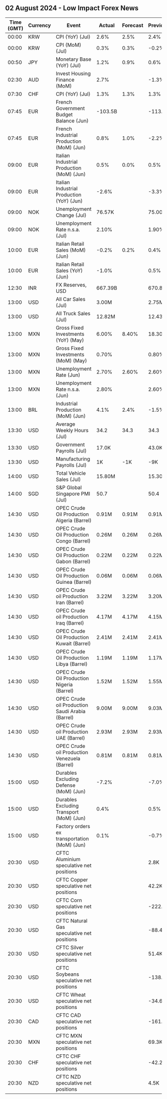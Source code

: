 ## 02 August 2024 - Low Impact Forex News

| Time (GMT) | Currency | Event | Actual | Forecast | Previous |
|------|----------|-------|--------|----------|----------|
| 00:00 | KRW | CPI (YoY) (Jul) | 2.6% | 2.5% | 2.4% |
| 00:00 | KRW | CPI (MoM) (Jul) | 0.3% | 0.3% | -0.2% |
| 00:50 | JPY | Monetary Base (YoY) (Jul) | 1.2% | 0.9% | 0.6% |
| 02:30 | AUD | Invest Housing Finance (MoM) | 2.7% |  | -1.3% |
| 07:30 | CHF | CPI (YoY) (Jul) | 1.3% | 1.3% | 1.3% |
| 07:45 | EUR | French Government Budget Balance (Jun) | -103.5B |  | -113.5B |
| 07:45 | EUR | French Industrial Production (MoM) (Jun) | 0.8% | 1.0% | -2.2% |
| 09:00 | EUR | Italian Industrial Production (MoM) (Jun) | 0.5% | 0.0% | 0.5% |
| 09:00 | EUR | Italian Industrial Production (YoY) (Jun) | -2.6% |  | -3.3% |
| 09:00 | NOK | Unemployment Change (Jul) | 76.57K |  | 75.00K |
| 09:00 | NOK | Unemployment Rate n.s.a. (Jul) | 2.10% |  | 1.90% |
| 10:00 | EUR | Italian Retail Sales (MoM) (Jun) | -0.2% | 0.2% | 0.4% |
| 10:00 | EUR | Italian Retail Sales (YoY) (Jun) | -1.0% |  | 0.5% |
| 12:30 | INR | FX Reserves, USD | 667.39B |  | 670.86B |
| 13:00 | USD | All Car Sales (Jul) | 3.00M |  | 2.75M |
| 13:00 | USD | All Truck Sales (Jul) | 12.82M |  | 12.43M |
| 13:00 | MXN | Gross Fixed Investments (YoY) (May) | 6.00% | 8.40% | 18.30% |
| 13:00 | MXN | Gross Fixed Investments (MoM) (May) | 0.70% |  | 0.80% |
| 13:00 | MXN | Unemployment Rate (Jun) | 2.70% | 2.60% | 2.60% |
| 13:00 | MXN | Unemployment Rate n.s.a. (Jun) | 2.80% |  | 2.60% |
| 13:00 | BRL | Industrial Production (MoM) (Jun) | 4.1% | 2.4% | -1.5% |
| 13:30 | USD | Average Weekly Hours (Jul) | 34.2 | 34.3 | 34.3 |
| 13:30 | USD | Government Payrolls (Jul) | 17.0K |  | 43.0K |
| 13:30 | USD | Manufacturing Payrolls (Jul) | 1K | -1K | -9K |
| 14:00 | USD | Total Vehicle Sales (Jul) | 15.80M |  | 15.30M |
| 14:00 | SGD | S&P Global Singapore PMI (Jul) | 50.7 |  | 50.4 |
| 14:30 | USD | OPEC Crude Oil Production Algeria (Barrel) | 0.91M | 0.91M | 0.91M |
| 14:30 | USD | OPEC Crude Oil Production Congo (Barrel) | 0.26M | 0.26M | 0.26M |
| 14:30 | USD | OPEC Crude Oil Production Gabon (Barrel) | 0.22M | 0.22M | 0.22M |
| 14:30 | USD | OPEC Crude Oil Production Guinea (Barrel) | 0.06M | 0.06M | 0.06M |
| 14:30 | USD | OPEC Crude oil Production Iran (Barrel) | 3.22M | 3.22M | 3.20M |
| 14:30 | USD | OPEC Crude oil Production Iraq (Barrel) | 4.17M | 4.17M | 4.15M |
| 14:30 | USD | OPEC Crude Oil Production Kuwait (Barrel) | 2.41M | 2.41M | 2.41M |
| 14:30 | USD | OPEC Crude Oil Production Libya (Barrel) | 1.19M | 1.19M | 1.17M |
| 14:30 | USD | OPEC Crude Oil Production Nigeria (Barrel) | 1.52M | 1.52M | 1.55M |
| 14:30 | USD | OPEC Crude oil Production Saudi Arabia (Barrel) | 9.00M | 9.00M | 9.03M |
| 14:30 | USD | OPEC Crude oil Production UAE (Barrel) | 2.93M | 2.93M | 2.93M |
| 14:30 | USD | OPEC Crude oil Production Venezuela (Barrel) | 0.81M | 0.81M | 0.81M |
| 15:00 | USD | Durables Excluding Defense (MoM) (Jun) | -7.2% |  | -7.0% |
| 15:00 | USD | Durables Excluding Transport (MoM) (Jun) | 0.4% |  | 0.5% |
| 15:00 | USD | Factory orders ex transportation (MoM) (Jun) | 0.1% |  | -0.7% |
| 20:30 | USD | CFTC Aluminium speculative net positions |  |  | 2.8K |
| 20:30 | USD | CFTC Copper speculative net positions |  |  | 42.2K |
| 20:30 | USD | CFTC Corn speculative net positions |  |  | -222.0K |
| 20:30 | USD | CFTC Natural Gas speculative net positions |  |  | -88.4K |
| 20:30 | USD | CFTC Silver speculative net positions |  |  | 51.4K |
| 20:30 | USD | CFTC Soybeans speculative net positions |  |  | -138.4K |
| 20:30 | USD | CFTC Wheat speculative net positions |  |  | -34.6K |
| 20:30 | CAD | CFTC CAD speculative net positions |  |  | -161.6K |
| 20:30 | MXN | CFTC MXN speculative net positions |  |  | 69.3K |
| 20:30 | CHF | CFTC CHF speculative net positions |  |  | -42.2K |
| 20:30 | NZD | CFTC NZD speculative net positions |  |  | 4.5K |
